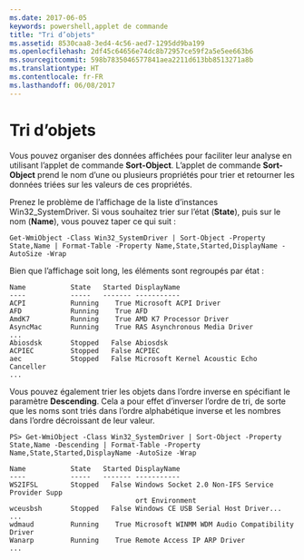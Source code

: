 ```yaml
---
ms.date: 2017-06-05
keywords: powershell,applet de commande
title: "Tri d’objets"
ms.assetid: 8530caa8-3ed4-4c56-aed7-1295dd9ba199
ms.openlocfilehash: 2df45c64656e74dc8b72957ce59f2a5e5ee663b6
ms.sourcegitcommit: 598b7835046577841aea2211d613bb8513271a8b
ms.translationtype: HT
ms.contentlocale: fr-FR
ms.lasthandoff: 06/08/2017
---
```

# <a name="sorting-objects"></a>Tri d’objets
Vous pouvez organiser des données affichées pour faciliter leur analyse en utilisant l’applet de commande **Sort-Object**. L’applet de commande **Sort-Object** prend le nom d’une ou plusieurs propriétés pour trier et retourner les données triées sur les valeurs de ces propriétés.

Prenez le problème de l’affichage de la liste d’instances Win32_SystemDriver. Si vous souhaitez trier sur l’état (**State**), puis sur le nom (**Name**), vous pouvez taper ce qui suit :

```
Get-WmiObject -Class Win32_SystemDriver | Sort-Object -Property State,Name | Format-Table -Property Name,State,Started,DisplayName -AutoSize -Wrap
```

Bien que l’affichage soit long, les éléments sont regroupés par état :

```
Name           State   Started DisplayName
----           -----   ------- -----------
ACPI           Running    True Microsoft ACPI Driver
AFD            Running    True AFD
AmdK7          Running    True AMD K7 Processor Driver
AsyncMac       Running    True RAS Asynchronous Media Driver
...
Abiosdsk       Stopped   False Abiosdsk
ACPIEC         Stopped   False ACPIEC
aec            Stopped   False Microsoft Kernel Acoustic Echo Canceller
...
```

Vous pouvez également trier les objets dans l’ordre inverse en spécifiant le paramètre **Descending**. Cela a pour effet d’inverser l’ordre de tri, de sorte que les noms sont triés dans l’ordre alphabétique inverse et les nombres dans l’ordre décroissant de leur valeur.

```
PS> Get-WmiObject -Class Win32_SystemDriver | Sort-Object -Property State,Name -Descending | Format-Table -Property Name,State,Started,DisplayName -AutoSize -Wrap

Name           State   Started DisplayName
----           -----   ------- -----------
WS2IFSL        Stopped   False Windows Socket 2.0 Non-IFS Service Provider Supp
                               ort Environment
wceusbsh       Stopped   False Windows CE USB Serial Host Driver...
...
wdmaud         Running    True Microsoft WINMM WDM Audio Compatibility Driver
Wanarp         Running    True Remote Access IP ARP Driver
...
```

